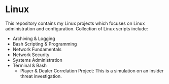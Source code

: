 # Linux

This repository contains my Linux projects which focuses on Linux administration and configuration. Collection of Linux scripts include:
- Archiving & Logging
- Bash Scripting & Programming
- Network Fundamentals
- Network Security
- Systems Administration
- Terminal & Bash
  * Player & Dealer Correlation Project: This is a simulation on an insider threat investigation. 
